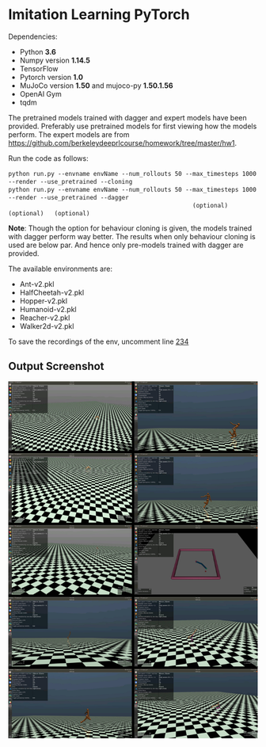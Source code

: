 # Imitation Learning PyTorch

Dependencies:
 * Python **3.6**
 * Numpy version **1.14.5**
 * TensorFlow
 * Pytorch version **1.0**
 * MuJoCo version **1.50** and mujoco-py **1.50.1.56**
 * OpenAI Gym
 * tqdm

The pretrained models trained with dagger and expert models have been provided. Preferably use pretrained models for first viewing how the models perform.
The expert models are from https://github.com/berkeleydeeprlcourse/homework/tree/master/hw1.


Run the code as follows:
```
python run.py --envname envName --num_rollouts 50 --max_timesteps 1000 --render --use_pretrained --cloning
python run.py --envname envName --num_rollouts 50 --max_timesteps 1000 --render --use_pretrained --dagger
                                                    (optional)         (optional)   (optional)
```

**Note**: Though the option for behaviour cloning is given, the models trained with dagger perform way better. The results when only behaviour cloning is used are below par. And hence only pre-models trained with dagger are provided. 


The available environments are:
* Ant-v2.pkl
* HalfCheetah-v2.pkl
* Hopper-v2.pkl
* Humanoid-v2.pkl
* Reacher-v2.pkl
* Walker2d-v2.pkl

To save the recordings of the env, uncomment line [234](./run.py#L234)

## Output Screenshot

![Outputs](./output_screenshots/JointPics11.JPG)
